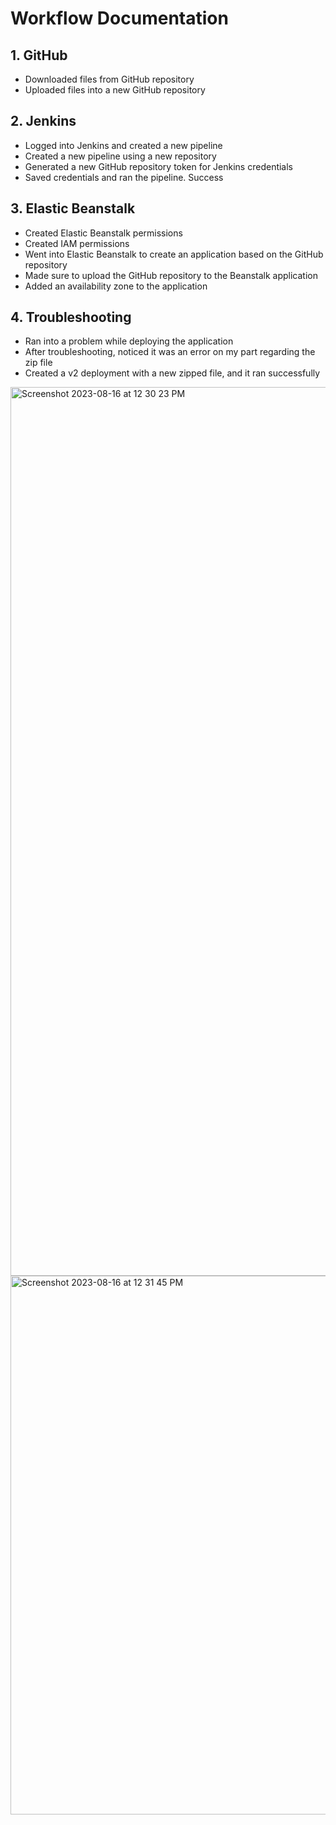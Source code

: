 # Workflow Documentation

## 1. GitHub

- Downloaded files from GitHub repository
- Uploaded files into a new GitHub repository

## 2. Jenkins

- Logged into Jenkins and created a new pipeline
- Created a new pipeline using a new repository
- Generated a new GitHub repository token for Jenkins credentials
- Saved credentials and ran the pipeline. Success

## 3. Elastic Beanstalk

- Created Elastic Beanstalk permissions
- Created IAM permissions
- Went into Elastic Beanstalk to create an application based on the GitHub repository
- Made sure to upload the GitHub repository to the Beanstalk application
- Added an availability zone to the application

## 4. Troubleshooting

- Ran into a problem while deploying the application
- After troubleshooting, noticed it was an error on my part regarding the zip file
- Created a v2 deployment with a new zipped file, and it ran successfully



<img width="1422" alt="Screenshot 2023-08-16 at 12 30 23 PM" src="https://github.com/Jmo-101/c4_first_deployment/assets/138607757/499c7d12-bcdb-4756-9605-7413a4347f14">



<img width="862" alt="Screenshot 2023-08-16 at 12 31 45 PM" src="https://github.com/Jmo-101/c4_first_deployment/assets/138607757/6ef248e0-3db8-498e-903f-1826293da45f">





